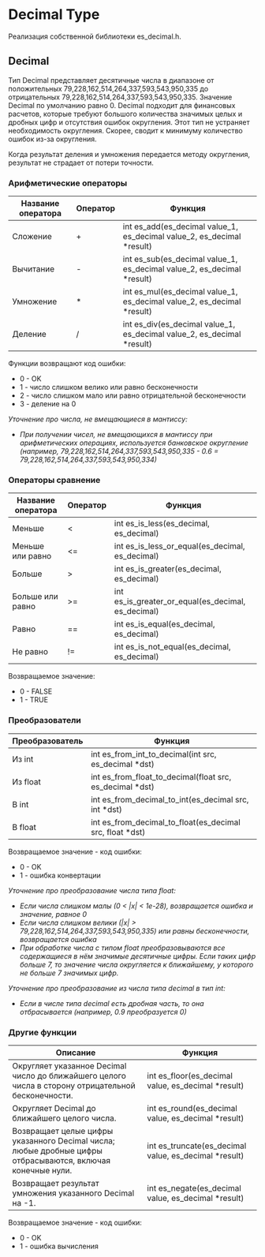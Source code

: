 # Decimal Type

Реализация собственной библиотеки es_decimal.h. 

## Decimal

Тип Decimal представляет десятичные числа в диапазоне от положительных 79,228,162,514,264,337,593,543,950,335 до отрицательных 79,228,162,514,264,337,593,543,950,335. Значение Decimal по умолчанию равно 0. Decimal подходит для финансовых расчетов, которые требуют большого количества значимых целых и дробных цифр и отсутствия ошибок округления. Этот тип не устраняет необходимость округления. Скорее, сводит к минимуму количество ошибок из-за округления.

Когда результат деления и умножения передается методу округления, результат не страдает от потери точности.

### Арифметические операторы

| Название оператора | Оператор  | Функция                                                                            | 
| ------ | ------ |------------------------------------------------------------------------------------|
| Сложение | + | int es_add(es_decimal value_1, es_decimal value_2, es_decimal *result)         |
| Вычитание | - | int es_sub(es_decimal value_1, es_decimal value_2, es_decimal *result)         |
| Умножение | * | int es_mul(es_decimal value_1, es_decimal value_2, es_decimal *result) | 
| Деление | / | int es_div(es_decimal value_1, es_decimal value_2, es_decimal *result) |

Функции возвращают код ошибки:  
- 0 - OK  
- 1 - число слишком велико или равно бесконечности
- 2 - число слишком мало или равно отрицательной бесконечности
- 3 - деление на 0

*Уточнение про числа, не вмещающиеся в мантиссу:*
- *При получении чисел, не вмещающихся в мантиссу при арифметических операциях, используется банковское округление (например, 79,228,162,514,264,337,593,543,950,335 - 0.6 = 79,228,162,514,264,337,593,543,950,334)*


### Операторы сравнение

| Название оператора | Оператор  | Функция | 
| ------ | ------ | ------ |
| Меньше  | < | int es_is_less(es_decimal, es_decimal) |
| Меньше или равно | <= | int es_is_less_or_equal(es_decimal, es_decimal) | 
| Больше | \> |  int es_is_greater(es_decimal, es_decimal) |
| Больше или равно | \>= | int es_is_greater_or_equal(es_decimal, es_decimal) | 
| Равно | == |  int es_is_equal(es_decimal, es_decimal) |
| Не равно | != |  int es_is_not_equal(es_decimal, es_decimal) |

Возвращаемое значение:
- 0 - FALSE
- 1 - TRUE

### Преобразователи 

| Преобразователь | Функция | 
| ------ | ------ |
| Из int | int es_from_int_to_decimal(int src, es_decimal *dst) |
| Из float  | int es_from_float_to_decimal(float src, es_decimal *dst) |
| В int  | int es_from_decimal_to_int(es_decimal src, int *dst) |
| В float  | int es_from_decimal_to_float(es_decimal src, float *dst) |

Возвращаемое значение - код ошибки:
 - 0 - OK
 - 1 - ошибка конвертации

*Уточнение про преобразование числа типа float:*
- *Если числа слишком малы (0 < |x| < 1e-28), возвращается ошибка и значение, равное 0*
- *Если числа слишком велики (|x| > 79,228,162,514,264,337,593,543,950,335) или равны бесконечности, возвращается ошибка*
- *При обработке числа с типом float преобразовываются все содержащиеся в нём значимые десятичные цифры. Если таких цифр больше 7, то значение числа округляется к ближайшему, у которого не больше 7 значимых цифр.*

*Уточнение про преобразование из числа типа decimal в тип int:*
- *Если в числе типа decimal есть дробная часть, то она отбрасывается (например, 0.9 преобразуется 0)*


### Другие функции

| Описание | Функция                                                  | 
| ------ |----------------------------------------------------------|
| Округляет указанное Decimal число до ближайшего целого числа в сторону отрицательной бесконечности. | int es_floor(es_decimal value, es_decimal *result)    |	
| Округляет Decimal до ближайшего целого числа. | int es_round(es_decimal value, es_decimal *result)    |
| Возвращает целые цифры указанного Decimal числа; любые дробные цифры отбрасываются, включая конечные нули. | int es_truncate(es_decimal value, es_decimal *result) |
| Возвращает результат умножения указанного Decimal на -1. | int es_negate(es_decimal value, es_decimal *result)   |

Возвращаемое значение - код ошибки:
 - 0 - OK
 - 1 - ошибка вычисления
